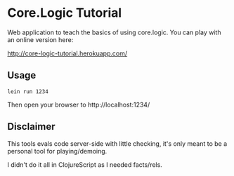 # Core.Logic Tutorial

Web application to teach the basics of using core.logic. You can play with an online version here:

http://core-logic-tutorial.herokuapp.com/

## Usage

```
lein run 1234
```

Then open your browser to http://localhost:1234/

## Disclaimer

This tools evals code server-side with little checking, it's
only meant to be a personal tool for playing/demoing.

I didn't do it all in ClojureScript as I needed facts/rels.

